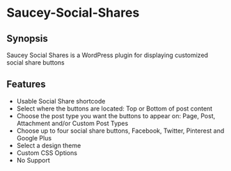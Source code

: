 # Saucey-Social-Shares

## Synopsis

Saucey Social Shares is a WordPress plugin for displaying customized social share buttons

## Features

- Usable Social Share shortcode
- Select where the buttons are located: Top or Bottom of post content
- Choose the post type you want the buttons to appear on: Page, Post, Attachment and/or Custom Post Types
- Choose up to four social share buttons, Facebook, Twitter, Pinterest and Google Plus
- Select a design theme
- Custom CSS Options
- No Support
